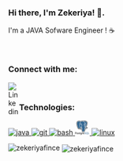 ### Hi there, I'm Zekeriya! 👋. 

I'm a JAVA Sofware Engineer ! ☕

<br/>
<h3 align="left">Connect with me:</h3>
<a href="https://www.linkedin.com/in/zekeriyafince/" target="_blank">
  <img align="left" alt="Linkedin" width="22px" src="https://image.flaticon.com/icons/png/512/174/174857.png" />
</a>

<br/>
<h3 align="left">Technologies:</h3>
<p align="left"> 
<a href="https://docs.oracle.com/en/java/" target="_blank"> <img src="https://image.flaticon.com/icons/png/512/332/332121.png" alt="java" width="30" height="30"/> </a> 
<a href="https://git-scm.com/" target="_blank"> <img src="https://www.vectorlogo.zone/logos/git-scm/git-scm-icon.svg" alt="git" width="30" height="30"/> </a>
<a href="https://www.gnu.org/software/bash/" target="_blank"> <img src="https://cdn4.iconfinder.com/data/icons/document-file-types-green-set-03/338/File_type_Extension_148-128.png" alt="bash" width="30" height="30"/> </a> 
<a href="https://www.postgresql.org" target="_blank"> <img src="https://raw.githubusercontent.com/devicons/devicon/master/icons/postgresql/postgresql-original-wordmark.svg" alt="postgresql" width="30" height="30"/> </a>
  <a href="https://www.linux.org" target="_blank"> <img src="https://image.flaticon.com/icons/png/512/226/226772.png" alt="linux" width="30" height="30"/> </a>

  <br/>
  
<p><img align="left" src="https://github-readme-stats.vercel.app/api/top-langs?username=zekeriyafince&show_icons=true&theme=radical&locale=en&layout=compact" alt="zekeriyafince" /></p>

<p>&nbsp;<img align="center" src="https://github-readme-stats.vercel.app/api?username=zekeriyafince&show_icons=true&theme=dark&locale=en" alt="zekeriyafince" width="43%" /></p>

<!--
**zekeriyafince/zekeriyafince** is a ✨ _special_ ✨ repository because its `README.md` (this file) appears on your GitHub profile.

Here are some ideas to get you started:

- 🔭 I’m currently working on ...
- 🌱 I’m currently learning ...
- 👯 I’m looking to collaborate on ...
- 🤔 I’m looking for help with ...
- 💬 Ask me about ...
- 📫 How to reach me: ...
- 😄 Pronouns: ...
- ⚡ Fun fact: ...
-->
